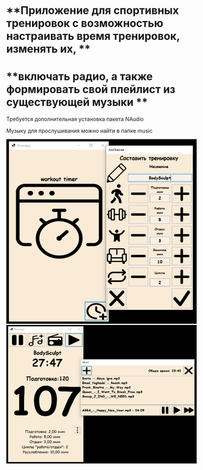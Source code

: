 # **Приложение для спортивных тренировок с возможностью настраивать время тренировок, изменять их,  **
# **включать радио, а также формировать свой плейлист из существующей музыки  **

Требуется дополнительная установка пакета NAudio    

Музыку для прослушивания можно найти в папке music    

![Результат работы](./timer_1.png)
![Результат работы](./timer_2.png)